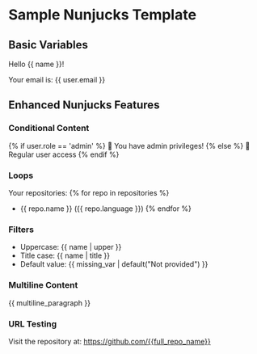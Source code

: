 # Sample Nunjucks Template

## Basic Variables

Hello {{ name }}!

Your email is: {{ user.email }}

## Enhanced Nunjucks Features

### Conditional Content

{% if user.role == 'admin' %} 🔑 You have admin privileges! {% else %}
👤 Regular user access {% endif %}

### Loops

Your repositories: {% for repo in repositories %}

- {{ repo.name }} ({{ repo.language }}) {% endfor %}

### Filters

- Uppercase: {{ name | upper }}
- Title case: {{ name | title }}
- Default value: {{ missing_var | default("Not provided") }}

### Multiline Content

{{ multiline_paragraph }}

### URL Testing

Visit the repository at: https://github.com/{{full_repo_name}}
